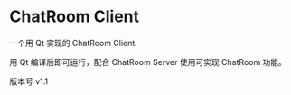 # ChatRoom Client
一个用 Qt 实现的 ChatRoom Client.

用 Qt 编译后即可运行，配合 ChatRoom Server 使用可实现 ChatRoom 功能。

版本号 v1.1
